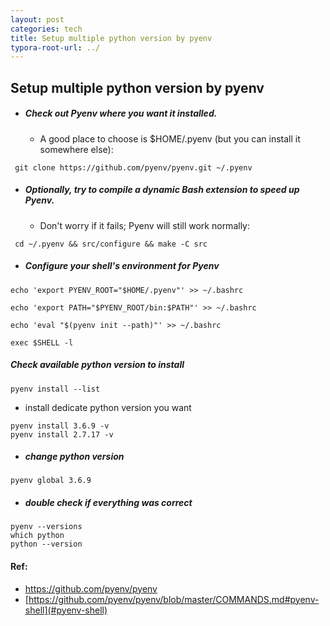 ```yaml
---
layout: post
categories: tech
title: Setup multiple python version by pyenv
typora-root-url: ../
---
```

## Setup multiple python version by pyenv

- ##### Check out Pyenv where you want it installed. 

  - A good place to choose is $HOME/.pyenv (but you can install it somewhere else):

```shell
 git clone https://github.com/pyenv/pyenv.git ~/.pyenv
```

- ##### Optionally, try to compile a dynamic Bash extension to speed up Pyenv. 

  - Don't worry if it fails; Pyenv will still work normally:

```shell
 cd ~/.pyenv && src/configure && make -C src
```

- ##### Configure your shell's environment for Pyenv

```shell
echo 'export PYENV_ROOT="$HOME/.pyenv"' >> ~/.bashrc

echo 'export PATH="$PYENV_ROOT/bin:$PATH"' >> ~/.bashrc

echo 'eval "$(pyenv init --path)"' >> ~/.bashrc

exec $SHELL -l
```

##### Check available python version to install

```shell
pyenv install --list
```

- install dedicate python version you want

```shell
pyenv install 3.6.9 -v
pyenv install 2.7.17 -v
```

- ##### change python version

```shell
pyenv global 3.6.9
```

- ##### double check if everything was correct

```shell
pyenv --versions
which python
python --version
```



#### Ref:

- https://github.com/pyenv/pyenv
- [https://github.com/pyenv/pyenv/blob/master/COMMANDS.md#pyenv-shell](#pyenv-shell) 
